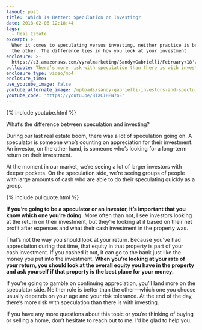 ```yaml
---
layout: post
title: 'Which Is Better: Speculation or Investing?'
date: 2018-02-06 12:18:44
tags:
  - Real Estate
excerpt: >-
  When it comes to speculating versus investing, neither practice is better than
  the other. The difference lies in how you look at your investment.
enclosure: >-
  https://s3.amazonaws.com/vyralmarketing/Sandy+Gabrielli/February+18'/Reno+Area+Real+Estate+Agent-+How+Are+Speculators+and+Investors+Different%253F.mp4
pullquote: There’s more risk with speculation than there is with investing.
enclosure_type: video/mp4
enclosure_time:
use_youtube_image: false
youtube_alternate_image: /uploads/sandy-gabrielli-investors-and-spectulators-youtube.jpg
youtube_code: 'https://youtu.be/BTXCIHFN7oE'
---
```



{% include youtube.html %}

What’s the difference between speculation and investing?

During our last real estate boom, there was a lot of speculation going on. A speculator is someone who’s counting on appreciation for their investment. An investor, on the other hand, is someone who’s looking for a long-term return on their investment.

At the moment in our market, we’re seeing a lot of larger investors with deeper pockets. On the speculation side, we’re seeing groups of people with large amounts of cash who are able to do their speculating quickly as a group.

{% include pullquote.html %}

**If you’re going to be a speculator or an investor, it’s important that you know which one you’re doing.** More often than not, I see investors looking at the return on their investment, but they’re looking at it based on their net profit after expenses and what their cash investment in the property was.

That’s not the way you should look at your return. Because you’ve had appreciation during that time, that equity in that property is part of your cash investment. If you cashed it out, it can go to the bank just like the money you put into the investment. **When you’re looking at your rate of your return, you should look at the overall equity you have in the property and ask yourself if that property is the best place for your money.**

If you’re going to gamble on continuing appreciation, you’ll land more on the speculator side. Neither role is better than the other—which one you choose usually depends on your age and your risk tolerance. At the end of the day, there’s more risk with speculation than there is with investing.

If you have any more questions about this topic or you’re thinking of buying or selling a home, don’t hesitate to reach out to me. I’d be glad to help you. <br>